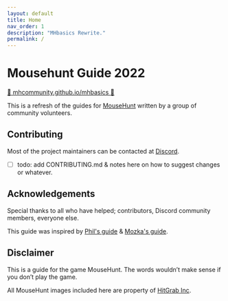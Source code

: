 ```yaml
---
layout: default
title: Home
nav_order: 1
description: "MHbasics Rewrite."
permalink: /
---
```


# Mousehunt Guide 2022

[🧀️  mhcommunity.github.io/mhbasics 🐁️](https://mhcommunity.github.io/mhbasics)

This is a refresh of the guides for [MouseHunt](https://mousehuntgames.com) written by a group of community volunteers.

## Contributing

Most of the project maintainers can be contacted at [Discord](https://discord.gg/mousehunt).

- [ ] todo: add CONTRIBUTING.md & notes here on how to suggest changes or whatever.

## Acknowledgements

Special thanks to all who have helped; contributors, Discord community members, everyone else.

This guide was inspired by [Phil's guide](https://mousehuntbasics.wordpress.com/) & [Mozka's guide](https://adefinitivemhguide.wordpress.com/).

## Disclaimer

This is a guide for the game MouseHunt. The words wouldn’t make sense if you don’t play the game.

All MouseHunt images included here are property of [HitGrab Inc](https://hitgrab.com/).
